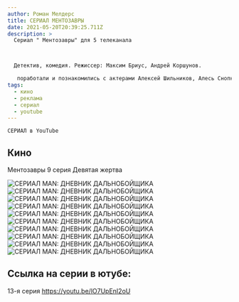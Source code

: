 ```yaml
---
author: Роман Мелдерс
title: СЕРИАЛ МЕНТОЗАВРЫ
date: 2021-05-20T20:39:25.711Z
description: >
  Сериал " Ментозавры" для 5 телеканала



  Детектив, комедия. Режиссер: Максим Бриус, Андрей Коршунов.

   поработали и познакомились с актерами Алексей Шильников, Алесь Снопковский, Марк Овчинников, Андрей Погребинский, Андрей Кузнецов, Александра Ильвес
tags:
  - кино
  - реклама
  - сериал
  - youtube
---
```

```
СЕРИАЛ в YouTube 
```

## Кино

Ментозавры   9 серия  Девятая  жертва 

<div class="full-width">
  <img src="/images/ментозавры1.JPG" alt="СЕРИАЛ MAN: ДНЕВНИК ДАЛЬНОБОЙЩИКА" />
</div>
<div class="full-width">
  <img src="/images/ментозавры2.JPG" alt="СЕРИАЛ MAN: ДНЕВНИК ДАЛЬНОБОЙЩИКА" />
</div>
<div class="full-width">
  <img src="/images/ментозавры3.JPG" alt="СЕРИАЛ MAN: ДНЕВНИК ДАЛЬНОБОЙЩИКА" />
</div>
<div class="full-width">
  <img src="/images/ментозавры4.JPG" alt="СЕРИАЛ MAN: ДНЕВНИК ДАЛЬНОБОЙЩИКА" />
</div>
<div class="full-width">
  <img src="/images/ментозавры5.JPG" alt="СЕРИАЛ MAN: ДНЕВНИК ДАЛЬНОБОЙЩИКА" />
</div>
<div class="full-width">
  <img src="/images/ментозавры6.JPG" alt="СЕРИАЛ MAN: ДНЕВНИК ДАЛЬНОБОЙЩИКА" />
</div>
<div class="full-width">
  <img src="/images/ментозавры7.JPG" alt="СЕРИАЛ MAN: ДНЕВНИК ДАЛЬНОБОЙЩИКА" />
</div>
<div class="full-width">
  <img src="/images/ментозавры8.jpg" alt="СЕРИАЛ MAN: ДНЕВНИК ДАЛЬНОБОЙЩИКА" />
</div>

<div class="full-width">
  <img src="/images/ментозавры9.jpg" alt="СЕРИАЛ MAN: ДНЕВНИК ДАЛЬНОБОЙЩИКА" />
</div>

<div class="full-width">
  <img src="/images/ментозавры10.jpg" alt="СЕРИАЛ MAN: ДНЕВНИК ДАЛЬНОБОЙЩИКА" />
</div>

## Ссылка на серии в ютубе:

13-я серия
https://youtu.be/lO7UpEnI2oU
